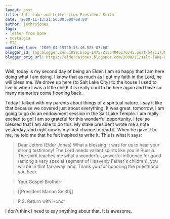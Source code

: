 ```yaml
---
layout: post
title: Salt Lake and Letter from President Smith
date: '2000-11-13T21:56:00.000-08:00'
author: jethrojones
tags:
- letter from home
- nostalgia
- MTC
modified_time: '2009-04-19T20:53:46.585-07:00'
blogger_id: tag:blogger.com,1999:blog-1475781364046176345.post-5421173025569117763
blogger_orig_url: https://elderdajones.blogspot.com/2000/11/salt-lake-and-letter-from-president.html
---
```


Well, today is my second day of being an Elder. I am so happy that I am here doing what I am doing. I know that as much as I put my faith in the Lord, he will bless me. We drove up here (to Salt Lake City) to the house I used to live in when I was a little child! It is really cool to be here again and have so many memories come flooding back.


Today I talked with my parents about things of a spiritual nature. I say it like that because we covered just about everything. It was great. tomorrow, I am going to go do an endowment session in the Salt Lake Temple. I am really excited to go! I am so grateful for this wonderful opportunity. I feel so blessed that I am able to do this. My stake president wrote me a note yesterday, and right now is my first chance to read it. When he gave it to me, he told me that he felt inspired to write it. This is what it says:

> Dear Jethro (Elder Jones)
	What a blessing it was for us to hear your strong testimony! The Lord needs valiant spirits like you in Russia. The spirit teaches me what a wonderful, powerful influence for good (among a very special segment of Heavenly Father's children), you will be in that far-away land. Thank you for honoring the priesthood you bear.

> Your Gospel Brother-

> [[President Marlon Smith]]

> P.S. Return with Honor

I don't think I need to say anything about that. It is awesome.
